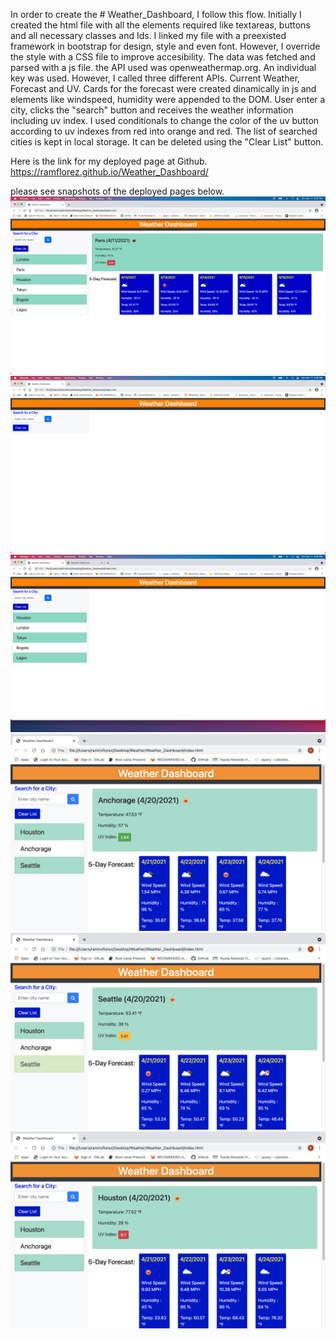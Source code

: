 In order to create the # Weather_Dashboard, I follow this flow.
Initially I created the html file with all the elements required like textareas, buttons and all necessary classes and Ids.
I linked my file with a preexisted framework in bootstrap for design, style and even font.
However, I override the style with a CSS file to improve accesibility.
The data was fetched and parsed with a js file.
the API used was openweathermap.org. An individual key was used. However, I called three different APIs. Current Weather, Forecast and UV.
Cards for the forecast were created dinamically in js and elements like windspeed, humidity were appended to the DOM.
User enter a city, clicks the "search" button and receives the weather information including uv index. I used conditionals to change the color of the uv button according to uv indexes from red into orange and red.
The list of searched cities is kept in local storage. It can be deleted using the "Clear List" button.

Here is the link for my deployed page at Github.
https://ramflorez.github.io/Weather_Dashboard/

please see snapshots of the deployed pages below.
<img src="./Assests/Images/After_click.png">
<img src="./Assests/Images/Before_click.png">
<img src="./Assests/Images/Search_List.png">
<img src="./Assests/Images/greenuv.png">
<img src="./Assests/Images/orangeuv.png">
<img src="./Assests/Images/reduv.png">
